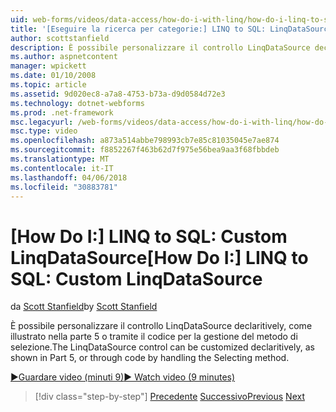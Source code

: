 ```yaml
---
uid: web-forms/videos/data-access/how-do-i-with-linq/how-do-i-linq-to-sql-custom-linqdatasource
title: '[Eseguire la ricerca per categorie:] LINQ to SQL: LinqDataSource personalizzato | Documenti Microsoft'
author: scottstanfield
description: È possibile personalizzare il controllo LinqDataSource declaritively, come illustrato nella parte 5 o tramite il codice per la gestione del metodo di selezione.
ms.author: aspnetcontent
manager: wpickett
ms.date: 01/10/2008
ms.topic: article
ms.assetid: 9d020ec8-a7a8-4753-b73a-d9d0584d72e3
ms.technology: dotnet-webforms
ms.prod: .net-framework
msc.legacyurl: /web-forms/videos/data-access/how-do-i-with-linq/how-do-i-linq-to-sql-custom-linqdatasource
msc.type: video
ms.openlocfilehash: a873a514abbe798993cb7e85c81035045e7ae874
ms.sourcegitcommit: f8852267f463b62d7f975e56bea9aa3f68fbbdeb
ms.translationtype: MT
ms.contentlocale: it-IT
ms.lasthandoff: 04/06/2018
ms.locfileid: "30883781"
---
```

<a name="how-do-i-linq-to-sql-custom-linqdatasource"></a><span data-ttu-id="3c227-103">[How Do I:] LINQ to SQL: Custom LinqDataSource</span><span class="sxs-lookup"><span data-stu-id="3c227-103">[How Do I:] LINQ to SQL: Custom LinqDataSource</span></span>
====================
<span data-ttu-id="3c227-104">da [Scott Stanfield](https://github.com/scottstanfield)</span><span class="sxs-lookup"><span data-stu-id="3c227-104">by [Scott Stanfield](https://github.com/scottstanfield)</span></span>

<span data-ttu-id="3c227-105">È possibile personalizzare il controllo LinqDataSource declaritively, come illustrato nella parte 5 o tramite il codice per la gestione del metodo di selezione.</span><span class="sxs-lookup"><span data-stu-id="3c227-105">The LinqDataSource control can be customized declaritively, as shown in Part 5, or through code by handling the Selecting method.</span></span>

[<span data-ttu-id="3c227-106">&#9654;Guardare video (minuti 9)</span><span class="sxs-lookup"><span data-stu-id="3c227-106">&#9654; Watch video (9 minutes)</span></span>](https://channel9.msdn.com/Blogs/ASP-NET-Site-Videos/how-do-i-linq-to-sql-custom-linqdatasource)

> [!div class="step-by-step"]
> <span data-ttu-id="3c227-107">[Precedente](how-do-i-linq-to-sql-linqdatasource.md)
> [Successivo](how-do-i-linq-to-sql-using-stored-procedures.md)</span><span class="sxs-lookup"><span data-stu-id="3c227-107">[Previous](how-do-i-linq-to-sql-linqdatasource.md)
[Next](how-do-i-linq-to-sql-using-stored-procedures.md)</span></span>
